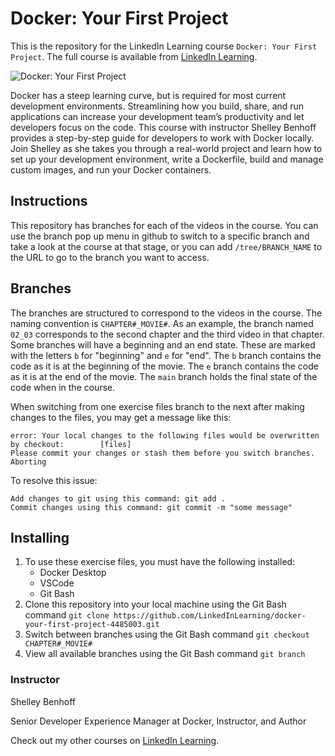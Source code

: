 # Docker: Your First Project
This is the repository for the LinkedIn Learning course `Docker: Your First Project`. The full course is available from [LinkedIn Learning][URL-lil-course].

![Docker: Your First Project][URL-lil-thumbnail]

Docker has a steep learning curve, but is required for most current development environments. Streamlining how you build, share, and run applications can increase your development team’s productivity and let developers focus on the code. This course with instructor Shelley Benhoff provides a step-by-step guide for developers to work with Docker locally. Join Shelley as she takes you through a real-world project and learn how to set up your development environment, write a Dockerfile, build and manage custom images, and run your Docker containers.

## Instructions
This repository has branches for each of the videos in the course. You can use the branch pop up menu in github to switch to a specific branch and take a look at the course at that stage, or you can add `/tree/BRANCH_NAME` to the URL to go to the branch you want to access.

## Branches
The branches are structured to correspond to the videos in the course. The naming convention is `CHAPTER#_MOVIE#`. As an example, the branch named `02_03` corresponds to the second chapter and the third video in that chapter. 
Some branches will have a beginning and an end state. These are marked with the letters `b` for "beginning" and `e` for "end". The `b` branch contains the code as it is at the beginning of the movie. The `e` branch contains the code as it is at the end of the movie. The `main` branch holds the final state of the code when in the course.

When switching from one exercise files branch to the next after making changes to the files, you may get a message like this:

    error: Your local changes to the following files would be overwritten by checkout:        [files]
    Please commit your changes or stash them before you switch branches.
    Aborting

To resolve this issue:
	
    Add changes to git using this command: git add .
	Commit changes using this command: git commit -m "some message"

## Installing
1. To use these exercise files, you must have the following installed:
	- Docker Desktop
    - VSCode
    - Git Bash
2. Clone this repository into your local machine using the Git Bash command `git clone https://github.com/LinkedInLearning/docker-your-first-project-4485003.git`
3. Switch between branches using the Git Bash command `git checkout CHAPTER#_MOVIE#`
4. View all available branches using the Git Bash command `git branch`

### Instructor
Shelley Benhoff


Senior Developer Experience Manager at Docker, Instructor, and Author

Check out my other courses on [LinkedIn Learning][URL-instructor-home].

[URL-lil-course]: https://www.linkedin.com/learning/docker-your-first-project
[URL-lil-thumbnail]: https://media.licdn.com/dms/image/D560DAQHjKrL64jLnaA/learning-public-crop_675_1200/0/1701991509593?e=2147483647&v=beta&t=VwonMpzrnmxJk07lG2SRqLwwR2gqj7vPCsJp51Ryu7k
[URL-instructor-home]: https://www.linkedin.com/learning/instructors/shelley-benhoff

